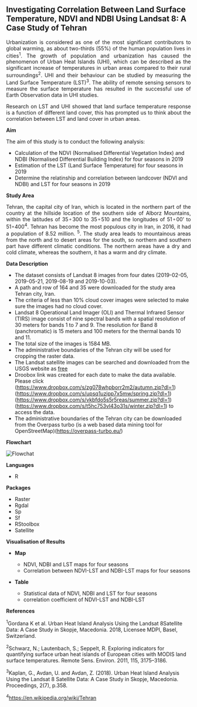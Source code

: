 ## Investigating Correlation Between Land Surface Temperature, NDVI and NDBI Using Landsat 8: A Case Study of Tehran


<p align="justify">Urbanization is considered as one of the most significant contributors to global warming, as about two-thirds (55%) of the human population lives in cities<sup>1</sup>. The growth of population and urbanization has caused the phenomenon of Urban Heat Islands (UHI), which can be described as the significant increase of temperatures in urban areas compared to their rural surroundings<sup>2</sup>. UHI and their behaviour can be studied by measuring the Land Surface Temperature (LST)<sup>3</sup>. The ability of remote sensing sensors to measure the surface temperature has resulted in the successful use of Earth Observation data in UHI studies.</p>


<p align="justify">Research on LST and UHI showed that land surface temperature response is a function of different land cover, this has prompted us to think about the correlation between LST and land cover in urban areas.</div>


**Aim**


The aim of this study is to conduct the following analysis:

- Calculation of  the NDVI (Normalised Differential Vegetation Index) and NDBI (Normalised Differential Building Index) for four seasons in 2019
- Estimation of  the LST (Land Surface Temperature) for four seasons in 2019
- Determine the relatinship and correlation between landcover (NDVI and NDBI) and LST for four seasons in 2019


**Study Area**


<p align="justify">Tehran, the capital city of Iran, which is located in the northern part of the country at the hillside location of the southern side of Alborz Mountains, within the latitudes of 35◦300 to 35◦510 and the longitudes of 51◦00’ to 51◦400<sup>4</sup>. Tehran has become the most populous city in Iran, in 2016, it had a population of 8.52 million. <sup>5</sup>. The study area leads to mountainous areas from the north and to desert areas for the south, so northern and southern part have different climatic conditions. The northern areas have a dry and cold climate, whereas the southern, it has a warm and dry climate. </div>

**Data Description**


 - The dataset consists of Landsat 8  images from four dates (2019-02-05, 2019-05-21, 2019-08-19 and 2019-10-03).  
 - A path and row of 164 and 35 were downloaded for the study area Tehran city, Iran.
 - The criteria of less than 10% cloud cover images were selected to make sure the images had no cloud cover.
 - Landsat 8 Operational Land Imager (OLI) and Thermal Infrared Sensor (TIRS) image consist of nine spectral bands with a spatial resolution of 30 meters for bands 1 to 7 and 9. The resolution for Band 8 (panchromatic) is 15 meters and 100 meters for the thermal bands 10 and 11.
 - The total size of the images is 1584 MB.
 - The administrative boundaries of the Tehran city will be used for cropping the raster data.
 - The Landsat satellite images can be searched and downloaded from the USGS website as [free](https://earthexplorer.usgs.gov/)
 - Droobox link was created for each date to make the data available. Please click (https://www.dropbox.com/s/zg078whpborr2m2/autumn.zip?dl=1)(https://www.dropbox.com/s/upsq1uzipp7x5mw/spring.zip?dl=1)(https://www.dropbox.com/s/vkbfdo5s5r5reas/summer.zip?dl=1)(https://www.dropbox.com/s/t5hc753vl43o31s/winter.zip?dl=1) to access the data. 
 - The administrative boundaries of the Tehran city can be downloaded from the Overpass turbo (is a web based data mining tool for OpenStreetMap)(https://overpass-turbo.eu/)


**Flowchart**


![Flowchat](https://github.com/loveyazuma/geoscripting-exercises/blob/master/fpDiagram.png)


**Languages**
 - R
 
 
**Packages**
 - Raster
 - Rgdal
 - Sp 
 - Sf
- RStoolbox
 - Satellite 
 
 
 **Visualisation of Results**
 
 
 + **Map**
     - NDVI, NDBI and LST maps for four seasons
     - Correlation between NDVI-LST and NDBI-LST maps for four seasons
     
 
  + **Table**
     - Statistical data of NDVI, NDBI and LST for four seasons
     - correlation coefficient of NDVI-LST and NDBI-LST
 
 


**References**


<sup>1</sup>Gordana K et al. Urban Heat Island Analysis Using the Landsat 8Satellite Data: A Case Study in Skopje, Macedonia. 2018, Licensee MDPI, Basel, Switzerland. 


<sup>2</sup>Schwarz, N.; Lautenbach, S.; Seppelt, R. Exploring indicators for quantifying surface urban heat islands of European cities with MODIS land surface temperatures. Remote Sens. Environ. 2011, 115, 3175–3186.


<sup>3</sup>Kaplan, G., Avdan, U. and Avdan, Z. (2018). Urban Heat Island Analysis Using the Landsat 8 Satellite Data: A Case Study in Skopje, Macedonia. Proceedings, 2(7), p.358.


<sup>4</sup>https://en.wikipedia.org/wiki/Tehran




